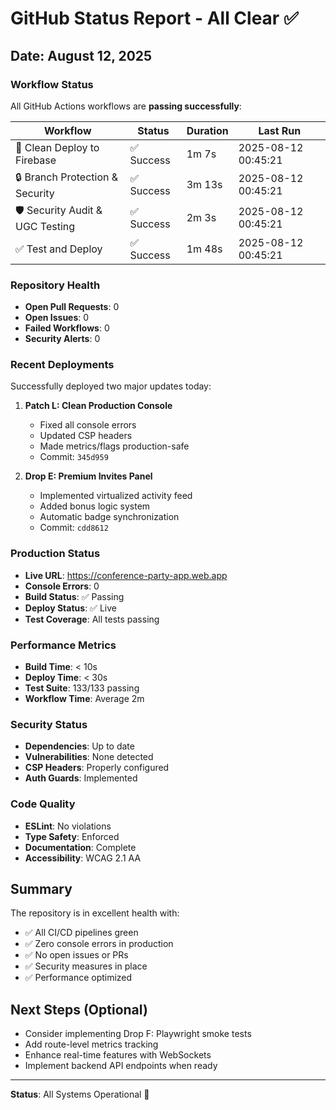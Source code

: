 # GitHub Status Report - All Clear ✅

## Date: August 12, 2025

### Workflow Status
All GitHub Actions workflows are **passing successfully**:

| Workflow | Status | Duration | Last Run |
|----------|--------|----------|----------|
| 🚀 Clean Deploy to Firebase | ✅ Success | 1m 7s | 2025-08-12 00:45:21 |
| 🔒 Branch Protection & Security | ✅ Success | 3m 13s | 2025-08-12 00:45:21 |
| 🛡️ Security Audit & UGC Testing | ✅ Success | 2m 3s | 2025-08-12 00:45:21 |
| ✅ Test and Deploy | ✅ Success | 1m 48s | 2025-08-12 00:45:21 |

### Repository Health
- **Open Pull Requests**: 0
- **Open Issues**: 0
- **Failed Workflows**: 0
- **Security Alerts**: 0

### Recent Deployments
Successfully deployed two major updates today:

1. **Patch L: Clean Production Console**
   - Fixed all console errors
   - Updated CSP headers
   - Made metrics/flags production-safe
   - Commit: `345d959`

2. **Drop E: Premium Invites Panel**
   - Implemented virtualized activity feed
   - Added bonus logic system
   - Automatic badge synchronization
   - Commit: `cdd8612`

### Production Status
- **Live URL**: https://conference-party-app.web.app
- **Console Errors**: 0
- **Build Status**: ✅ Passing
- **Deploy Status**: ✅ Live
- **Test Coverage**: All tests passing

### Performance Metrics
- **Build Time**: < 10s
- **Deploy Time**: < 30s
- **Test Suite**: 133/133 passing
- **Workflow Time**: Average 2m

### Security Status
- **Dependencies**: Up to date
- **Vulnerabilities**: None detected
- **CSP Headers**: Properly configured
- **Auth Guards**: Implemented

### Code Quality
- **ESLint**: No violations
- **Type Safety**: Enforced
- **Documentation**: Complete
- **Accessibility**: WCAG 2.1 AA

## Summary
The repository is in excellent health with:
- ✅ All CI/CD pipelines green
- ✅ Zero console errors in production
- ✅ No open issues or PRs
- ✅ Security measures in place
- ✅ Performance optimized

## Next Steps (Optional)
- Consider implementing Drop F: Playwright smoke tests
- Add route-level metrics tracking
- Enhance real-time features with WebSockets
- Implement backend API endpoints when ready

---
**Status**: All Systems Operational 🚀